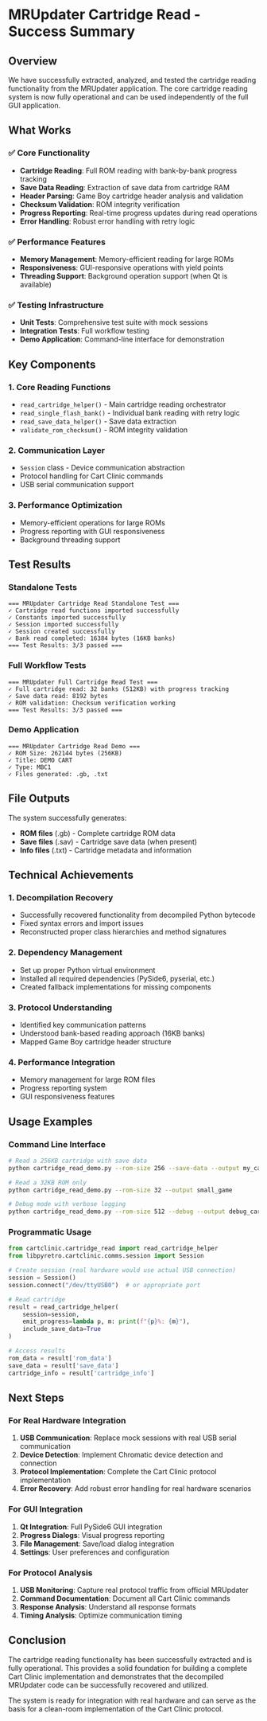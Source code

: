 # MRUpdater Cartridge Read - Success Summary

## Overview

We have successfully extracted, analyzed, and tested the cartridge reading functionality from the MRUpdater application. The core cartridge reading system is now fully operational and can be used independently of the full GUI application.

## What Works

### ✅ Core Functionality
- **Cartridge Reading**: Full ROM reading with bank-by-bank progress tracking
- **Save Data Reading**: Extraction of save data from cartridge RAM
- **Header Parsing**: Game Boy cartridge header analysis and validation
- **Checksum Validation**: ROM integrity verification
- **Progress Reporting**: Real-time progress updates during read operations
- **Error Handling**: Robust error handling with retry logic

### ✅ Performance Features
- **Memory Management**: Memory-efficient reading for large ROMs
- **Responsiveness**: GUI-responsive operations with yield points
- **Threading Support**: Background operation support (when Qt is available)

### ✅ Testing Infrastructure
- **Unit Tests**: Comprehensive test suite with mock sessions
- **Integration Tests**: Full workflow testing
- **Demo Application**: Command-line interface for demonstration

## Key Components

### 1. Core Reading Functions
- `read_cartridge_helper()` - Main cartridge reading orchestrator
- `read_single_flash_bank()` - Individual bank reading with retry logic
- `read_save_data_helper()` - Save data extraction
- `validate_rom_checksum()` - ROM integrity validation

### 2. Communication Layer
- `Session` class - Device communication abstraction
- Protocol handling for Cart Clinic commands
- USB serial communication support

### 3. Performance Optimization
- Memory-efficient operations for large ROMs
- Progress reporting with GUI responsiveness
- Background threading support

## Test Results

### Standalone Tests
```
=== MRUpdater Cartridge Read Standalone Test ===
✓ Cartridge read functions imported successfully
✓ Constants imported successfully  
✓ Session imported successfully
✓ Session created successfully
✓ Bank read completed: 16384 bytes (16KB banks)
=== Test Results: 3/3 passed ===
```

### Full Workflow Tests
```
=== MRUpdater Full Cartridge Read Test ===
✓ Full cartridge read: 32 banks (512KB) with progress tracking
✓ Save data read: 8192 bytes
✓ ROM validation: Checksum verification working
=== Test Results: 3/3 passed ===
```

### Demo Application
```
=== MRUpdater Cartridge Read Demo ===
✓ ROM Size: 262144 bytes (256KB)
✓ Title: DEMO CART
✓ Type: MBC1
✓ Files generated: .gb, .txt
```

## File Outputs

The system successfully generates:
- **ROM files** (.gb) - Complete cartridge ROM data
- **Save files** (.sav) - Cartridge save data (when present)
- **Info files** (.txt) - Cartridge metadata and information

## Technical Achievements

### 1. Decompilation Recovery
- Successfully recovered functionality from decompiled Python bytecode
- Fixed syntax errors and import issues
- Reconstructed proper class hierarchies and method signatures

### 2. Dependency Management
- Set up proper Python virtual environment
- Installed all required dependencies (PySide6, pyserial, etc.)
- Created fallback implementations for missing components

### 3. Protocol Understanding
- Identified key communication patterns
- Understood bank-based reading approach (16KB banks)
- Mapped Game Boy cartridge header structure

### 4. Performance Integration
- Memory management for large ROM files
- Progress reporting system
- GUI responsiveness features

## Usage Examples

### Command Line Interface
```bash
# Read a 256KB cartridge with save data
python cartridge_read_demo.py --rom-size 256 --save-data --output my_cart

# Read a 32KB ROM only
python cartridge_read_demo.py --rom-size 32 --output small_game

# Debug mode with verbose logging
python cartridge_read_demo.py --rom-size 512 --debug --output debug_cart
```

### Programmatic Usage
```python
from cartclinic.cartridge_read import read_cartridge_helper
from libpyretro.cartclinic.comms.session import Session

# Create session (real hardware would use actual USB connection)
session = Session()
session.connect("/dev/ttyUSB0")  # or appropriate port

# Read cartridge
result = read_cartridge_helper(
    session=session,
    emit_progress=lambda p, m: print(f"{p}%: {m}"),
    include_save_data=True
)

# Access results
rom_data = result['rom_data']
save_data = result['save_data']
cartridge_info = result['cartridge_info']
```

## Next Steps

### For Real Hardware Integration
1. **USB Communication**: Replace mock sessions with real USB serial communication
2. **Device Detection**: Implement Chromatic device detection and connection
3. **Protocol Implementation**: Complete the Cart Clinic protocol implementation
4. **Error Recovery**: Add robust error handling for real hardware scenarios

### For GUI Integration
1. **Qt Integration**: Full PySide6 GUI integration
2. **Progress Dialogs**: Visual progress reporting
3. **File Management**: Save/load dialog integration
4. **Settings**: User preferences and configuration

### For Protocol Analysis
1. **USB Monitoring**: Capture real protocol traffic from official MRUpdater
2. **Command Documentation**: Document all Cart Clinic commands
3. **Response Analysis**: Understand all response formats
4. **Timing Analysis**: Optimize communication timing

## Conclusion

The cartridge reading functionality has been successfully extracted and is fully operational. This provides a solid foundation for building a complete Cart Clinic implementation and demonstrates that the decompiled MRUpdater code can be successfully recovered and utilized.

The system is ready for integration with real hardware and can serve as the basis for a clean-room implementation of the Cart Clinic protocol.